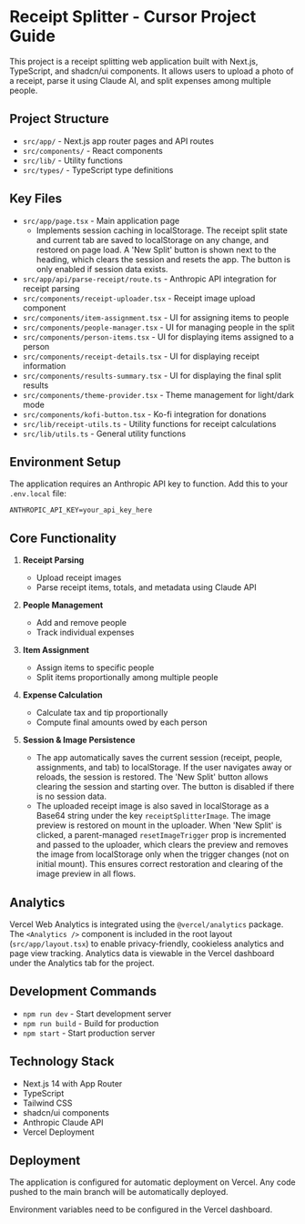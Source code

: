 # Receipt Splitter - Cursor Project Guide

This project is a receipt splitting web application built with Next.js, TypeScript, and shadcn/ui components. It allows users to upload a photo of a receipt, parse it using Claude AI, and split expenses among multiple people.

## Project Structure

- `src/app/` - Next.js app router pages and API routes
- `src/components/` - React components
- `src/lib/` - Utility functions
- `src/types/` - TypeScript type definitions

## Key Files

- `src/app/page.tsx` - Main application page
  - Implements session caching in localStorage. The receipt split state and current tab are saved to localStorage on any change, and restored on page load. A 'New Split' button is shown next to the heading, which clears the session and resets the app. The button is only enabled if session data exists.
- `src/app/api/parse-receipt/route.ts` - Anthropic API integration for receipt parsing
- `src/components/receipt-uploader.tsx` - Receipt image upload component
- `src/components/item-assignment.tsx` - UI for assigning items to people
- `src/components/people-manager.tsx` - UI for managing people in the split
- `src/components/person-items.tsx` - UI for displaying items assigned to a person
- `src/components/receipt-details.tsx` - UI for displaying receipt information
- `src/components/results-summary.tsx` - UI for displaying the final split results
- `src/components/theme-provider.tsx` - Theme management for light/dark mode
- `src/components/kofi-button.tsx` - Ko-fi integration for donations
- `src/lib/receipt-utils.ts` - Utility functions for receipt calculations
- `src/lib/utils.ts` - General utility functions

## Environment Setup

The application requires an Anthropic API key to function. Add this to your `.env.local` file:

```
ANTHROPIC_API_KEY=your_api_key_here
```

## Core Functionality

1. **Receipt Parsing**

   - Upload receipt images
   - Parse receipt items, totals, and metadata using Claude API

2. **People Management**

   - Add and remove people
   - Track individual expenses

3. **Item Assignment**

   - Assign items to specific people
   - Split items proportionally among multiple people

4. **Expense Calculation**

   - Calculate tax and tip proportionally
   - Compute final amounts owed by each person

5. **Session & Image Persistence**

   - The app automatically saves the current session (receipt, people, assignments, and tab) to localStorage. If the user navigates away or reloads, the session is restored. The 'New Split' button allows clearing the session and starting over. The button is disabled if there is no session data.
   - The uploaded receipt image is also saved in localStorage as a Base64 string under the key `receiptSplitterImage`. The image preview is restored on mount in the uploader. When 'New Split' is clicked, a parent-managed `resetImageTrigger` prop is incremented and passed to the uploader, which clears the preview and removes the image from localStorage only when the trigger changes (not on initial mount). This ensures correct restoration and clearing of the image preview in all flows.

## Analytics

Vercel Web Analytics is integrated using the `@vercel/analytics` package. The `<Analytics />` component is included in the root layout (`src/app/layout.tsx`) to enable privacy-friendly, cookieless analytics and page view tracking. Analytics data is viewable in the Vercel dashboard under the Analytics tab for the project.

## Development Commands

- `npm run dev` - Start development server
- `npm run build` - Build for production
- `npm start` - Start production server

## Technology Stack

- Next.js 14 with App Router
- TypeScript
- Tailwind CSS
- shadcn/ui components
- Anthropic Claude API
- Vercel Deployment

## Deployment

The application is configured for automatic deployment on Vercel. Any code pushed to the main branch will be automatically deployed.

Environment variables need to be configured in the Vercel dashboard.
